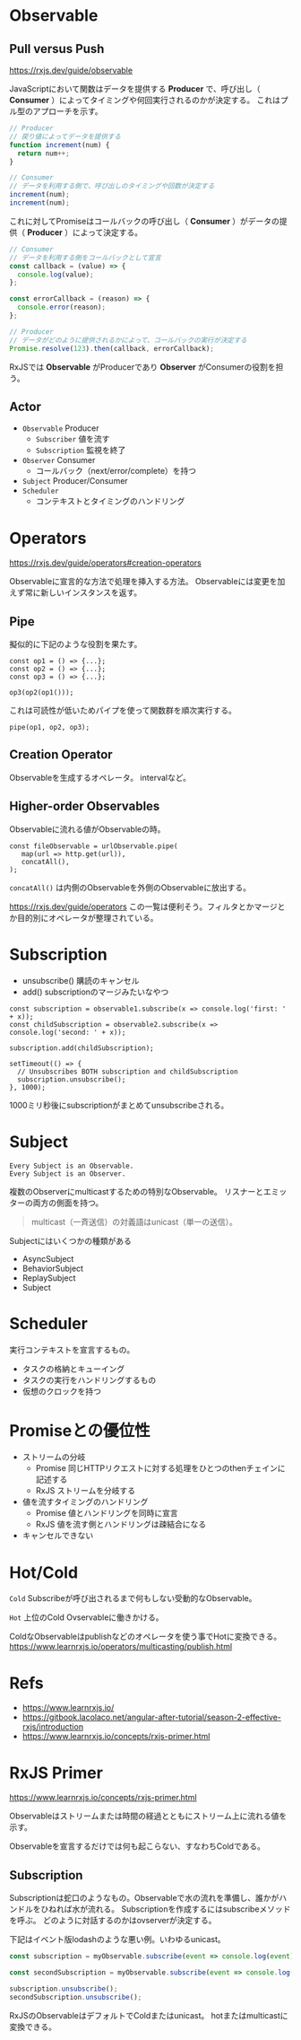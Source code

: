 # Observable

## Pull versus Push

https://rxjs.dev/guide/observable

JavaScriptにおいて関数はデータを提供する **Producer** で、呼び出し（ **Consumer** ）によってタイミングや何回実行されるのかが決定する。
これはプル型のアプローチを示す。

```javascript
// Producer
// 戻り値によってデータを提供する
function increment(num) {
  return num++;
}
```

```javascript
// Consumer
// データを利用する側で、呼び出しのタイミングや回数が決定する
increment(num);
increment(num);
```

これに対してPromiseはコールバックの呼び出し（ **Consumer** ）がデータの提供（ **Producer** ）によって決定する。

```javascript
// Consumer
// データを利用する側をコールバックとして宣言
const callback = (value) => {
  console.log(value);
};

const errorCallback = (reason) => {
  console.error(reason);
};
```

```javascript
// Producer
// データがどのように提供されるかによって、コールバックの実行が決定する
Promise.resolve(123).then(callback, errorCallback);
```

RxJSでは **Observable** がProducerであり **Observer** がConsumerの役割を担う。

## Actor

- `Observable` Producer
  - `Subscriber` 値を流す
  - `Subscription` 監視を終了
- `Observer` Consumer
  - コールバック（next/error/complete）を持つ
- `Subject` Producer/Consumer
- `Scheduler`
  - コンテキストとタイミングのハンドリング

# Operators

https://rxjs.dev/guide/operators#creation-operators

Observableに宣言的な方法で処理を挿入する方法。
Observableには変更を加えず常に新しいインスタンスを返す。

## Pipe

擬似的に下記のような役割を果たす。

```
const op1 = () => {...};
const op2 = () => {...};
const op3 = () => {...};

op3(op2(op1()));
```

これは可読性が低いためパイプを使って関数群を順次実行する。

```
pipe(op1, op2, op3);
```

## Creation Operator

Observableを生成するオペレータ。
intervalなど。

## Higher-order Observables

Observableに流れる値がObservableの時。

```
const fileObservable = urlObservable.pipe(
   map(url => http.get(url)),
   concatAll(),
);
```

`concatAll()` は内側のObservableを外側のObservableに放出する。

https://rxjs.dev/guide/operators
この一覧は便利そう。フィルタとかマージとか目的別にオペレータが整理されている。

# Subscription

- unsubscribe() 購読のキャンセル
- add() subscriptionのマージみたいなやつ

```
const subscription = observable1.subscribe(x => console.log('first: ' + x));
const childSubscription = observable2.subscribe(x => console.log('second: ' + x));
 
subscription.add(childSubscription);
 
setTimeout(() => {
  // Unsubscribes BOTH subscription and childSubscription
  subscription.unsubscribe();
}, 1000);
```

1000ミリ秒後にsubscriptionがまとめてunsubscribeされる。

# Subject

```
Every Subject is an Observable.
Every Subject is an Observer. 
```

複数のObserverにmulticastするための特別なObservable。
リスナーとエミッターの両方の側面を持つ。

> multicast（一斉送信）の対義語はunicast（単一の送信）。

Subjectにはいくつかの種類がある

- AsyncSubject
- BehaviorSubject
- ReplaySubject
- Subject

# Scheduler

実行コンテキストを宣言するもの。

- タスクの格納とキューイング
- タスクの実行をハンドリングするもの
- 仮想のクロックを持つ

# Promiseとの優位性

- ストリームの分岐
  - Promise 同じHTTPリクエストに対する処理をひとつのthenチェインに記述する
  - RxJS ストリームを分岐する
- 値を流すタイミングのハンドリング
  - Promise 値とハンドリングを同時に宣言
  - RxJS 値を流す側とハンドリングは疎結合になる
- キャンセルできない

# Hot/Cold

`Cold`
Subscribeが呼び出されるまで何もしない受動的なObservable。

`Hot`
上位のCold Ovservableに働きかける。

ColdなObservableはpublishなどのオペレータを使う事でHotに変換できる。
https://www.learnrxjs.io/operators/multicasting/publish.html

# Refs 

- https://www.learnrxjs.io/
- https://gitbook.lacolaco.net/angular-after-tutorial/season-2-effective-rxjs/introduction
- https://www.learnrxjs.io/concepts/rxjs-primer.html

# RxJS Primer

https://www.learnrxjs.io/concepts/rxjs-primer.html

Observableはストリームまたは時間の経過とともにストリーム上に流れる値を示す。

Observableを宣言するだけでは何も起こらない、すなわちColdである。

## Subscription

Subscriptionは蛇口のようなもの。Observableで水の流れを準備し、誰かがハンドルをひねれば水が流れる。
Subscriptionを作成するにはsubscribeメソッドを呼ぶ。
どのように対話するのかはovserverが決定する。

下記はイベント版lodashのような悪い例。いわゆるunicast。

```typescript
const subscription = myObservable.subscribe(event => console.log(event));

const secondSubscription = myObservable.subscribe(event => console.log(event));

subscription.unsubscribe();
secondSubscription.unsubscribe();
```

RxJSのObservableはデフォルトでColdまたはunicast。
hotまたはmulticastに変換できる。
